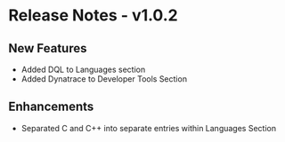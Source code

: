 # Release Notes - v1.0.2

## New Features
- Added DQL to Languages section
- Added Dynatrace to Developer Tools Section

## Enhancements
- Separated C and C++ into separate entries within Languages Section
